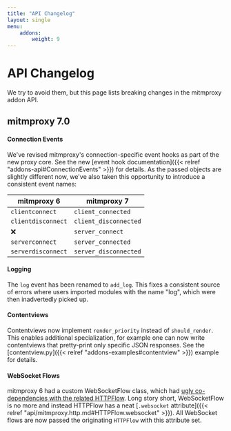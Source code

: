 ```yaml
---
title: "API Changelog"
layout: single
menu:
    addons:
        weight: 9
---
```


# API Changelog

We try to avoid them, but this page lists breaking changes in the mitmproxy addon API.

## mitmproxy 7.0

#### Connection Events

We've revised mitmproxy's connection-specific event hooks as part of the new proxy core. See the new 
[event hook documentation]({{< relref "addons-api#ConnectionEvents" >}}) for details. As the passed objects are slightly
different now, we've also taken this opportunity to introduce a consistent event names:

| mitmproxy 6 | mitmproxy 7 |
|--|--|
| `clientconnect` | `client_connected` |
| `clientdisconnect` | `client_disconnected` |
| ❌ | `server_connect` |
| `serverconnect` | `server_connected` |
| `serverdisconnect` | `server_disconnected` |

#### Logging

The `log` event has been renamed to `add_log`. This fixes a consistent source of errors where users imported 
modules with the name "log", which were then inadvertedly picked up.

#### Contentviews

Contentviews now implement `render_priority` instead of `should_render`. This enables additional specialization, for
example one can now write contentviews that pretty-print only specific JSON responses.
See the [contentview.py]({{< relref "addons-examples#contentview" >}}) example for details.

#### WebSocket Flows

mitmproxy 6 had a custom WebSocketFlow class, which had 
[ugly co-dependencies with the related HTTPFlow](https://github.com/mitmproxy/mitmproxy/issues/4425). Long story short,
WebSocketFlow is no more and instead HTTPFlow has a neat 
[`.websocket` attribute]({{< relref "api/mitmproxy.http.md#HTTPFlow.websocket" >}}). All WebSocket flows are now passed
the originating `HTTPFlow` with this attribute set.
